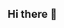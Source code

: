 ## Hi there 👋

<!--
**Grace492145/Grace492145** is a ✨ _special_ ✨ repository because its `README.md` (this file) appears on your GitHub profile.

Here are some ideas to get you started:

- 🔭 I’m currently working on ..web programming
- 🌱 I’m currently learning .computer programming..
- 👯 I’m looking to collaborate on ...open source projects and web application
- 🤔 I’m looking for help with ...advnced algorithims.
- 💬 Ask me about ...web development progrmming
- 📫 How to reach me: ...0116233276
- 😄 Pronouns: ...
- ⚡ Fun fact: ...i love solving coding challenges
-->
